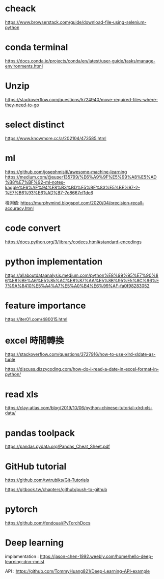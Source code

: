 # cheack
https://www.browserstack.com/guide/download-file-using-selenium-python

# conda terminal
https://docs.conda.io/projects/conda/en/latest/user-guide/tasks/manage-environments.html

# Unzip
https://stackoverflow.com/questions/5724940/move-required-files-where-they-need-to-go


# select distinct
https://www.knowmore.cc/a/202104/473585.html


# ml
https://github.com/josephmisiti/awesome-machine-learning
https://medium.com/@super135799/%E6%A9%9F%E5%99%A8%E5%AD%B8%E7%BF%92-ml-notes-kaggle%E6%AF%94%E8%B3%BD%E5%BF%83%E5%BE%97-2-%E7%B6%93%E6%AD%B7-7e8667cf1dc6

檢測值:
https://murphymind.blogspot.com/2020/04/precision-recall-accuracy.html


# code convert
https://docs.python.org/3/library/codecs.html#standard-encodings

# python implementation
https://allaboutdataanalysis.medium.com/python%E8%99%95%E7%90%86%E8%BE%A6%E5%85%AC%E8%87%AA%E5%8B%95%E5%8C%96%E7%9A%8410%E5%A4%A7%E5%A0%B4%E6%99%AF-fa0f98283052

# feature importance
https://iter01.com/480015.html


# excel 時間轉換
https://stackoverflow.com/questions/3727916/how-to-use-xlrd-xldate-as-tuple

https://discuss.dizzycoding.com/how-do-i-read-a-date-in-excel-format-in-python/

# read xls 
https://clay-atlas.com/blog/2019/10/06/python-chinese-tutorial-xlrd-xls-data/


# pandas toolpack
https://pandas.pydata.org/Pandas_Cheat_Sheet.pdf

# GitHub tutorial
https://github.com/twtrubiks/Git-Tutorials

https://gitbook.tw/chapters/github/push-to-github

# pytorch
https://github.com/fendouai/PyTorchDocs


# Deep learning
implamentation : https://jason-chen-1992.weebly.com/home/hello-deep-learning-dnn-mnist

API : https://github.com/TommyHuang821/Deep-Learning-API-example

